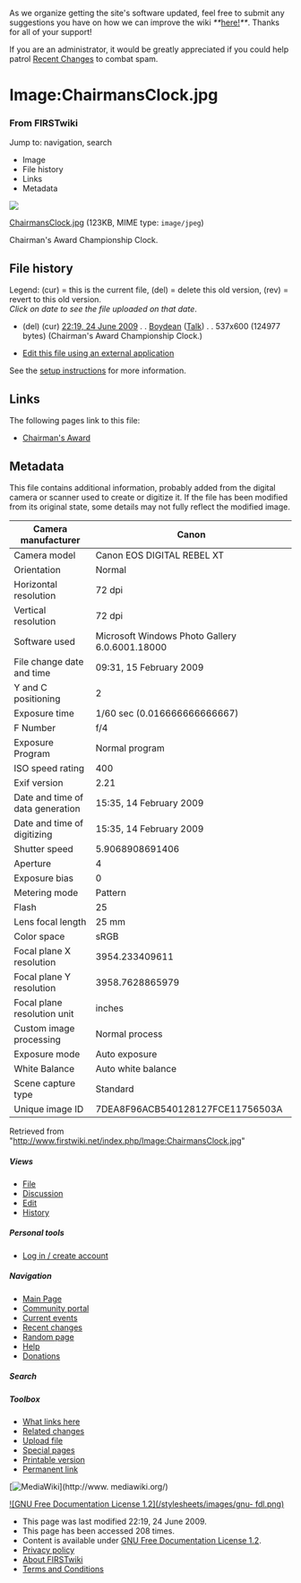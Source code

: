 As we organize getting the site's software updated, feel free to submit any
suggestions you have on how we can improve the wiki
_**_[here!](/index.php/User:Hallry/Suggestions "User:Hallry/Suggestions"
)_**_. Thanks for all of your support!

If you are an administrator, it would be greatly appreciated if you could help
patrol [Recent Changes](/index.php/Special:Recentchanges
"Special:Recentchanges" ) to combat spam.

# Image:ChairmansClock.jpg

### From FIRSTwiki

Jump to: navigation, search

  * Image
  * File history
  * Links
  * Metadata

![](/media/a/a3/ChairmansClock.jpg)

[ChairmansClock.jpg](/media/a/a3/ChairmansClock.jpg "ChairmansClock.jpg" )
(123KB, MIME type: `image/jpeg`)

Chairman's Award Championship Clock.

## File history

Legend: (cur) = this is the current file, (del) = delete this old version,
(rev) = revert to this old version.  
_Click on date to see the file uploaded on that date_.

  * (del) (cur) [22:19, 24 June 2009](/media/a/a3/ChairmansClock.jpg "/media/a/a3/ChairmansClock.jpg" ) . . [Boydean](/index.php/User:Boydean "User:Boydean" ) ([Talk](/index.php?title=User_talk:Boydean&action=edit "User talk:Boydean" )) . . 537x600 (124977 bytes) (Chairman's Award Championship Clock.)
  

  * [Edit this file using an external application](/index.php?title=Image:ChairmansClock.jpg&action=edit&externaledit=true&mode=file "Image:ChairmansClock.jpg" )

See the [setup
instructions](http://meta.wikimedia.org/wiki/Help:External_editors
"http://meta.wikimedia.org/wiki/Help:External_editors" ) for more information.

## Links

The following pages link to this file:

  * [Chairman's Award](/index.php/Chairman%27s_Award "Chairman's Award" )

## Metadata

This file contains additional information, probably added from the digital
camera or scanner used to create or digitize it. If the file has been modified
from its original state, some details may not fully reflect the modified
image.

Camera manufacturer |  Canon  
---|---  
Camera model |  Canon EOS DIGITAL REBEL XT  
Orientation |  Normal  
Horizontal resolution |  72 dpi  
Vertical resolution |  72 dpi  
Software used |  Microsoft Windows Photo Gallery 6.0.6001.18000  
File change date and time |  09:31, 15 February 2009  
Y and C positioning |  2  
Exposure time |  1/60 sec (0.016666666666667)  
F Number |  f/4  
Exposure Program |  Normal program  
ISO speed rating |  400  
Exif version |  2.21  
Date and time of data generation |  15:35, 14 February 2009  
Date and time of digitizing |  15:35, 14 February 2009  
Shutter speed |  5.9068908691406  
Aperture |  4  
Exposure bias |  0  
Metering mode |  Pattern  
Flash |  25  
Lens focal length |  25 mm  
Color space |  sRGB  
Focal plane X resolution |  3954.233409611  
Focal plane Y resolution |  3958.7628865979  
Focal plane resolution unit |  inches  
Custom image processing |  Normal process  
Exposure mode |  Auto exposure  
White Balance |  Auto white balance  
Scene capture type |  Standard  
Unique image ID |  7DEA8F96ACB540128127FCE11756503A  
  
Retrieved from "<http://www.firstwiki.net/index.php/Image:ChairmansClock.jpg>"

##### Views

  * [File](/index.php/Image:ChairmansClock.jpg)
  * [Discussion](/index.php?title=Image_talk:ChairmansClock.jpg&action=edit)
  * [Edit](/index.php?title=Image:ChairmansClock.jpg&action=edit)
  * [History](/index.php?title=Image:ChairmansClock.jpg&action=history)

##### Personal tools

  * [Log in / create account](/index.php?title=Special:Userlogin&returnto=Image:ChairmansClock.jpg)

[](/index.php/Main_Page "Main Page" )

##### Navigation

  * [Main Page](/index.php/Main_Page)
  * [Community portal](/index.php/FIRSTwiki:Community_portal)
  * [Current events](/index.php/Current_events)
  * [Recent changes](/index.php/Special:Recentchanges)
  * [Random page](/index.php/Special:Random)
  * [Help](/index.php/FIRSTwiki:Help)
  * [Donations](/index.php/FIRSTwiki:Site_support)

##### Search



##### Toolbox

  * [What links here](/index.php/Special:Whatlinkshere/Image:ChairmansClock.jpg)
  * [Related changes](/index.php/Special:Recentchangeslinked/Image:ChairmansClock.jpg)
  * [Upload file](/index.php/Special:Upload)
  * [Special pages](/index.php/Special:Specialpages)
  * [Printable version](/index.php?title=Image:ChairmansClock.jpg&printable=yes)
  * [Permanent link](/index.php?title=Image:ChairmansClock.jpg&oldid=72947)

[![MediaWiki](/skins/common/images/poweredby_mediawiki_88x31.png)](http://www.
mediawiki.org/)

[![GNU Free Documentation License 1.2](/stylesheets/images/gnu-
fdl.png)](http://www.gnu.org/copyleft/fdl.html)

  * This page was last modified 22:19, 24 June 2009.
  * This page has been accessed 208 times.
  * Content is available under [GNU Free Documentation License 1.2](http://www.gnu.org/copyleft/fdl.html "http://www.gnu.org/copyleft/fdl.html" ).
  * [Privacy policy](/index.php/FIRSTwiki:Privacy_policy "FIRSTwiki:Privacy policy" )
  * [About FIRSTwiki](/index.php/FIRSTwiki:About "FIRSTwiki:About" )
  * [Terms and Conditions](/index.php/FIRSTwiki:Terms_and_conditions "FIRSTwiki:Terms and conditions" )

